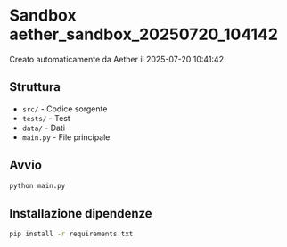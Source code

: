 # Sandbox aether_sandbox_20250720_104142

Creato automaticamente da Aether il 2025-07-20 10:41:42

## Struttura
- `src/` - Codice sorgente
- `tests/` - Test
- `data/` - Dati
- `main.py` - File principale

## Avvio
```bash
python main.py
```

## Installazione dipendenze
```bash
pip install -r requirements.txt
```
